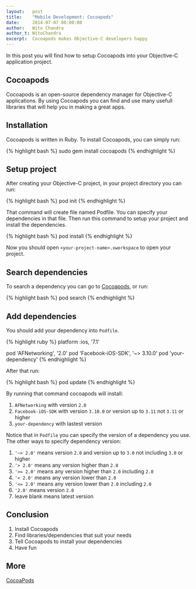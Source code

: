 ```yaml
---
layout:   post
title:    "Mobile Development: Cocoapods"
date:     2014-07-07 00:00:00
author:   Wito Chandra
author_t: WitoChandra
excerpt:  Cocoapods makes Objective-C developers happy
---
```

In this post you will find how to setup Cocoapods into your Objective-C application project.

## Cocoapods

Cocoapods is an open-source dependency manager for Objective-C applications.
By using Cocoapods you can find and use many usefull libraries that will help you in making a great apps.

## Installation

Cocoapods is written in Ruby. To install Cocoapods, you can simply run:

{% highlight bash %}
sudo gem install cocoapods
{% endhighlight %}

## Setup project

After creating your Objective-C project, in your project directory you can run:

{% highlight bash %}
pod init
{% endhighlight %}

That command will create file named Podfile.
You can specify your dependencies in that file.
Then run this command to setup your project and install the dependencies.

{% highlight bash %}
pod install
{% endhighlight %}

Now you should open ```<your-project-name>.xworkspace``` to open your project.

## Search dependencies

To search a dependency you can go to [Cocoapods](http://cocoapods.org), or run:

{% highlight bash %}
pod search <keywords>
{% endhighlight %}

## Add dependencies

You should add your dependency into ```Podfile```.

{% highlight ruby %}
platform :ios, '7.1'

pod 'AFNetworking', '2.0'
pod 'Facebook-iOS-SDK', '~> 3.10.0'
pod 'your-dependency'
{% endhighlight %}

After that run:

{% highlight bash %}
pod update
{% endhighlight %}

By running that command cocoapods will install:

1. ```AFNetworking``` with version ```2.0```
2. ```Facebook-iOS-SDK``` with version ```3.10.0``` or version up to ```3.11``` not ```3.11``` or higher
3. ```your-dependency``` with lastest version

Notice that in ```Podfile``` you can specify the version of a dependency you use.
The other ways to specify dependency version:

1. ```'~> 2.0'``` means version ```2.0``` and version up to ```3.0``` not including ```3.0``` or higher
2. ```'> 2.0'``` means any version higher than ```2.0```
3. ```'>= 2.0'``` means any version higher than ```2.0``` including ```2.0```
4. ```'< 2.0'``` means any version lower than ```2.0```
5. ```'<= 2.0'``` means any version lower than ```2.0``` including ```2.0```
6. ```'2.0'``` means version ```2.0```
7. leave blank means latest version

## Conclusion

1. Install Cocoapods
2. Find libraries/dependencies that suit your needs
3. Tell Cocoapods to install your dependencies
4. Have fun

## More

[CocoaPods](http://cocoapods.org)

